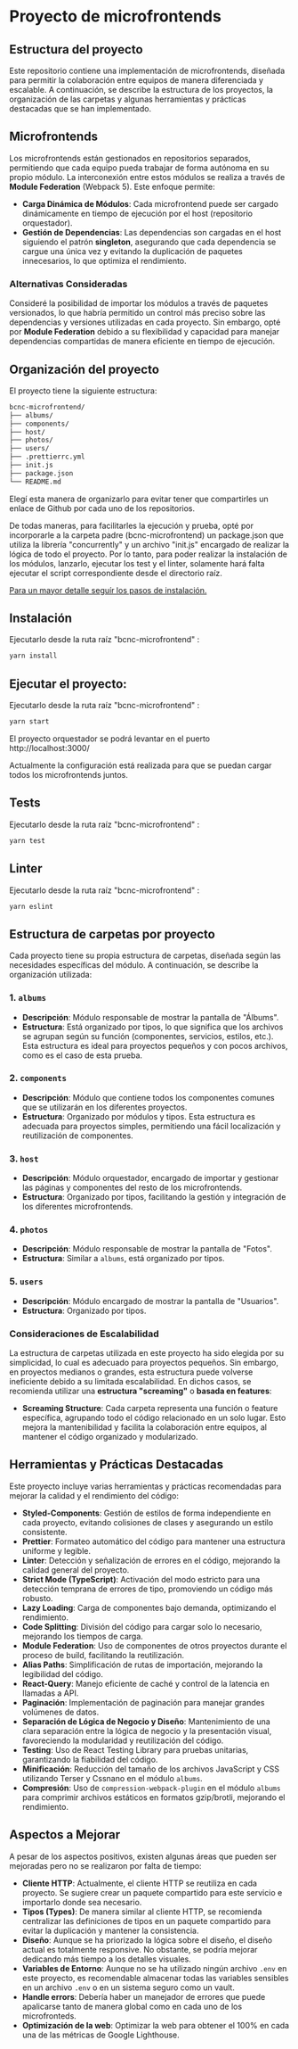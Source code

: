 # Proyecto de microfrontends

## Estructura del proyecto

Este repositorio contiene una implementación de microfrontends, diseñada para permitir la colaboración entre equipos de manera diferenciada y escalable. A continuación, se describe la estructura de los proyectos, la organización de las carpetas y algunas herramientas y prácticas destacadas que se han implementado.

## Microfrontends

Los microfrontends están gestionados en repositorios separados, permitiendo que cada equipo pueda trabajar de forma autónoma en su propio módulo. La interconexión entre estos módulos se realiza a través de **Module Federation** (Webpack 5). Este enfoque permite:

- **Carga Dinámica de Módulos**: Cada microfrontend puede ser cargado dinámicamente en tiempo de ejecución por el host (repositorio orquestador).
- **Gestión de Dependencias**: Las dependencias son cargadas en el host siguiendo el patrón **singleton**, asegurando que cada dependencia se cargue una única vez y evitando la duplicación de paquetes innecesarios, lo que optimiza el rendimiento.

### Alternativas Consideradas

Consideré la posibilidad de importar los módulos a través de paquetes versionados, lo que habría permitido un control más preciso sobre las dependencias y versiones utilizadas en cada proyecto. Sin embargo, opté por **Module Federation** debido a su flexibilidad y capacidad para manejar dependencias compartidas de manera eficiente en tiempo de ejecución.

## Organización del proyecto

El proyecto tiene la siguiente estructura:

```markdown
bcnc-microfrontend/
├── albums/
├── components/
├── host/
├── photos/
├── users/
├── .prettierrc.yml
├── init.js
├── package.json
└── README.md
```

Elegí esta manera de organizarlo para evitar tener que compartirles un enlace de Github por cada uno de los repositorios.

De todas maneras, para facilitarles la ejecución y prueba, opté por incorporarle a la carpeta padre (bcnc-microfrontend) un package.json que utiliza la librería "concurrently" y un archivo "init.js" encargado de realizar la lógica de todo el proyecto. Por lo tanto, para poder realizar la instalación de los módulos, lanzarlo, ejecutar los test y el linter, solamente hará falta ejecutar el script correspondiente desde el directorio raíz.

[Para un mayor detalle seguír los pasos de instalación.](#Instalacion)

## Instalación

Ejecutarlo desde la ruta raíz "bcnc-microfrontend" :

```markdown
yarn install
```

## Ejecutar el proyecto:

Ejecutarlo desde la ruta raíz "bcnc-microfrontend" :

```markdown
yarn start
```

El proyecto orquestador se podrá levantar en el puerto http://localhost:3000/

Actualmente la configuración está realizada para que se puedan cargar todos los microfrontends juntos.

## Tests

Ejecutarlo desde la ruta raíz "bcnc-microfrontend" :

```markdown
yarn test
```

## Linter

Ejecutarlo desde la ruta raíz "bcnc-microfrontend" :

```markdown
yarn eslint
```

## Estructura de carpetas por proyecto

Cada proyecto tiene su propia estructura de carpetas, diseñada según las necesidades específicas del módulo. A continuación, se describe la organización utilizada:

### 1. `albums`

- **Descripción**: Módulo responsable de mostrar la pantalla de "Álbums".
- **Estructura**: Está organizado por tipos, lo que significa que los archivos se agrupan según su función (componentes, servicios, estilos, etc.). Esta estructura es ideal para proyectos pequeños y con pocos archivos, como es el caso de esta prueba.

### 2. `components`

- **Descripción**: Módulo que contiene todos los componentes comunes que se utilizarán en los diferentes proyectos.
- **Estructura**: Organizado por módulos y tipos. Esta estructura es adecuada para proyectos simples, permitiendo una fácil localización y reutilización de componentes.

### 3. `host`

- **Descripción**: Módulo orquestador, encargado de importar y gestionar las páginas y componentes del resto de los microfrontends.
- **Estructura**: Organizado por tipos, facilitando la gestión y integración de los diferentes microfrontends.

### 4. `photos`

- **Descripción**: Módulo responsable de mostrar la pantalla de "Fotos".
- **Estructura**: Similar a `albums`, está organizado por tipos.

### 5. `users`

- **Descripción**: Módulo encargado de mostrar la pantalla de "Usuarios".
- **Estructura**: Organizado por tipos.

### Consideraciones de Escalabilidad

La estructura de carpetas utilizada en este proyecto ha sido elegida por su simplicidad, lo cual es adecuado para proyectos pequeños. Sin embargo, en proyectos medianos o grandes, esta estructura puede volverse ineficiente debido a su limitada escalabilidad. En dichos casos, se recomienda utilizar una **estructura "screaming"** o **basada en features**:

- **Screaming Structure**: Cada carpeta representa una función o feature específica, agrupando todo el código relacionado en un solo lugar. Esto mejora la mantenibilidad y facilita la colaboración entre equipos, al mantener el código organizado y modularizado.

## Herramientas y Prácticas Destacadas

Este proyecto incluye varias herramientas y prácticas recomendadas para mejorar la calidad y el rendimiento del código:

- **Styled-Components**: Gestión de estilos de forma independiente en cada proyecto, evitando colisiones de clases y asegurando un estilo consistente.
- **Prettier**: Formateo automático del código para mantener una estructura uniforme y legible.
- **Linter**: Detección y señalización de errores en el código, mejorando la calidad general del proyecto.
- **Strict Mode (TypeScript)**: Activación del modo estricto para una detección temprana de errores de tipo, promoviendo un código más robusto.
- **Lazy Loading**: Carga de componentes bajo demanda, optimizando el rendimiento.
- **Code Splitting**: División del código para cargar solo lo necesario, mejorando los tiempos de carga.
- **Module Federation**: Uso de componentes de otros proyectos durante el proceso de build, facilitando la reutilización.
- **Alias Paths**: Simplificación de rutas de importación, mejorando la legibilidad del código.
- **React-Query**: Manejo eficiente de caché y control de la latencia en llamadas a API.
- **Paginación**: Implementación de paginación para manejar grandes volúmenes de datos.
- **Separación de Lógica de Negocio y Diseño**: Mantenimiento de una clara separación entre la lógica de negocio y la presentación visual, favoreciendo la modularidad y reutilización del código.
- **Testing**: Uso de React Testing Library para pruebas unitarias, garantizando la fiabilidad del código.
- **Minificación**: Reducción del tamaño de los archivos JavaScript y CSS utilizando Terser y Cssnano en el módulo `albums`.
- **Compresión**: Uso de `compression-webpack-plugin` en el módulo `albums` para comprimir archivos estáticos en formatos gzip/brotli, mejorando el rendimiento.

## Aspectos a Mejorar

A pesar de los aspectos positivos, existen algunas áreas que pueden ser mejoradas pero no se realizaron por falta de tiempo:

- **Cliente HTTP**: Actualmente, el cliente HTTP se reutiliza en cada proyecto. Se sugiere crear un paquete compartido para este servicio e importarlo donde sea necesario.
- **Tipos (Types)**: De manera similar al cliente HTTP, se recomienda centralizar las definiciones de tipos en un paquete compartido para evitar la duplicación y mantener la consistencia.
- **Diseño**: Aunque se ha priorizado la lógica sobre el diseño, el diseño actual es totalmente responsive. No obstante, se podría mejorar dedicando más tiempo a los detalles visuales.
- **Variables de Entorno**: Aunque no se ha utilizado ningún archivo `.env` en este proyecto, es recomendable almacenar todas las variables sensibles en un archivo `.env` o en un sistema seguro como un vault.
- **Handle errors**: Debería haber un manejador de errores que puede apalicarse tanto de manera global como en cada uno de los microfronteds.
- **Optimización de la web**: Optimizar la web para obtener el 100% en cada una de las métricas de Google Lighthouse.
